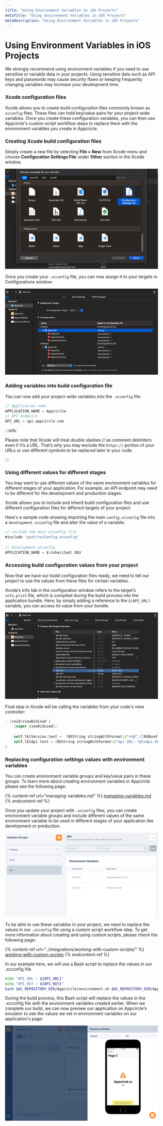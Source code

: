 ```yaml
---
title: "Using Environment Variables in iOS Projects"
metaTitle: "Using Environment Variables in iOS Projects"
metaDescription: "Using Environment Variables in iOS Projects"
---
```

# Using Environment Variables in iOS Projects

We strongly recommend using environment variables if you need to use sensitive or variable data in your projects. Using sensitive data such as API keys and passwords may cause security flaws or keeping frequently changing variables may increase your development time.

### Xcode configuration files

Xcode allows you to create build configuration files commonly known as `xcconfig` files. These files can hold key/value pairs for your project-wide variables. Once you create these configuration variables, you can then use Appcircle's custom script workflow steps to replace them with the environment variables you create in Appcircle.

### Creating Xcode build configuration files

Simply create a new file by selecting **File > New** from Xcode menu and choose **Configuration Settings File** under **Other** section in the Xcode window.

![](../assets/env-var-ios-02.jpg)

Once you create your `.xcconfig` file, you can now assign it to your targets in Configurations window:

![](../assets/env-var-ios-03.jpg)

### Adding variables into build configuration file

You can now add your project-wide variables into the `.xcconfig` file:

```swift
// Application name
APPLICATION_NAME = Appcircle
// API endpoint
API_URL = api.appcircle.com
```

:::info


Please note that Xcode will treat double slashes // as comment delimiters even if it’s a URL. That’s why you may exclude the `https://` portion of your URLs or use different symbols to be replaced later in your code.

:::

### Using different values for different stages

You may want to use different values of the same environment variables for different stages of your application. For example, an API endpoint may need to be different for the development and production stages.

Xcode allows you to include and inherit build configuration files and use different configuration files for different targets of your project.&#x20;

Here's a sample code showing importing the main `config.xcconfig` file into a `development.xcconfig` file and alter the value of a variable:

```swift
// include the main xcconfig file
#include "path/to/Config.xcconfig"

// Development.xcconfig
APPLICATION_NAME = $(inherited) DEV

```

### Accessing build configuration values from your project

Now that we have our build configuration files ready, we need to tell our project to use the values from these files for certain variables.&#x20;

Xcode’s Info tab in the configuration window refers to the target’s `info.plist` file, which is compiled during the build process into the application bundle. Here, by simply adding a reference to the `$(API_URL)` variable, you can access its value from your bundle.

![](../assets/env-var-ios-04.jpg)

Final step in Xcode will be calling the variables from your code's view controller:

```swift
- (void)viewDidLoad {
    [super viewDidLoad];
   
    self.lblVersion.text =  [NSString stringWithFormat:@"v%@",[[NSBundle mainBundle] objectForInfoDictionaryKey:@"CFBundleShortVersionString"]];
    self.lblApi.text = [NSString stringWithFormat:@"Api URL: %@\nApi KEY: %@",[[NSBundle mainBundle] objectForInfoDictionaryKey:@"API_URL"],[[NSBundle mainBundle] objectForInfoDictionaryKey:@"API_KEY"]];
}

```

### Replacing configuration settings values with environment variables

You can create environment variable groups and key/value pairs in these groups. To learn more about creating environment variables in Appcircle please see the following page:

{% content-ref url="managing-variables.md" %}
[managing-variables.md](managing-variables.md)
{% endcontent-ref %}

Once you update your project with `.xcconfig` files, you can create environment variable groups and include different values of the same environment variable to be used in different stages of your application like development or production.

![](../assets/env-var-ios-05.jpg)

To be able to use these variables in your project, we need to replace the values in our `.xcconfig` file using a custom script workflow step. To get more information about creating and using custom scripts, please check the following page:

{% content-ref url="../integrations/working-with-custom-scripts/" %}
[working-with-custom-scripts](../integrations/working-with-custom-scripts/)
{% endcontent-ref %}

In our example here, we will use a Bash script to replace the values in our .xcconfig file.&#x20;

```bash
echo "API_URL : ${API_URL}"
echo "API_KEY : ${API_KEY}"
bash $AC_REPOSITORY_DIR/Appcircle/environment.sh $AC_REPOSITORY_DIR/Appcircle/development.xcconfig
```

During the build process, this Bash script will replace the values in the .xcconfig file with the environment variables created earlier. When we complete our build, we can now preview our application on Appcircle's emulator to see the values we set in environment variables on our application's page:

![](../assets/env-var-ios-06.jpg)
